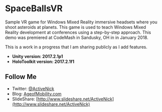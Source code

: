 # SpaceBallsVR
Sample VR game for Windows Mixed Reality immersive headsets where you shoot asteroids at planets. This game is used to teach Windows Mixed Reality development at conferences using a step-by-step approach. This demo was premiered at CodeMash in Sandusky, OH in in January 2018. 

This is a work in a progress that I am sharing publicly as I add features. 

* **Unity version: 2017.2.1p1**
* **HoloToolkit version: 2017.2.1f1**

## Follow Me
* Twitter: [@ActiveNick](http://twitter.com/ActiveNick)
* Blog: [AgeofMobility.com](http://AgeofMobility.com)
* SlideShare: [http://www.slideshare.net/ActiveNick](http://www.slideshare.net/ActiveNick)
